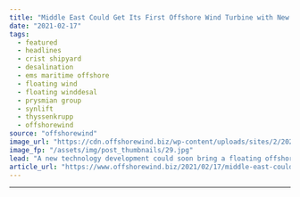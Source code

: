 ```yaml
---
title: "Middle East Could Get Its First Offshore Wind Turbine with New Desalination Project"
date: "2021-02-17"
tags: 
  - featured
  - headlines
  - crist shipyard
  - desalination
  - ems maritime offshore
  - floating wind
  - floating winddesal
  - prysmian group
  - synlift
  - thyssenkrupp
  - offshorewind
source: "offshorewind"
image_url: "https://cdn.offshorewind.biz/wp-content/uploads/sites/2/2021/02/17125015/FWD-foundation_.jpg"
image_fp: "/assets/img/post_thumbnails/29.jpg"
lead: "A new technology development could soon bring a floating offshore wind turbine to Middle"
article_url: "https://www.offshorewind.biz/2021/02/17/middle-east-could-get-its-first-offshore-wind-turbine-with-new-desalination-project/"
---
```


---
